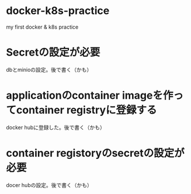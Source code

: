 # docker-k8s-practice
my first docker &amp; k8s practice

# Secretの設定が必要
dbとminioの設定。後で書く（かも）

# applicationのcontainer imageを作ってcontainer registryに登録する
docker hubに登録した。後で書く（かも）

# container registoryのsecretの設定が必要
docer hubの設定。後で書く（かも）

